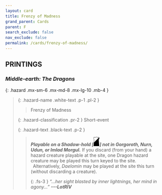 ```yaml
---
layout: card
title: Frenzy of Madness
grand_parent: Cards
parent: F
search_exclude: false
nav_exclude: false
permalink: /cards/frenzy-of-madness/
---
```


## PRINTINGS


### _Middle-earth: The Dragons_

{: .hazard .mx-sm-6 .mx-md-8 .mx-lg-10 .mb-4 }
> {: .hazard-name .white-text .p-1 .pl-2 }
> > <div class="hazard-mp"></div>
> > <div class="card-name">Frenzy of Madness</div>
>
> {: .hazard-classification .pr-2 }
> Short-event
>
> {: .hazard-text .black-text .p-2 }
> > ***Playable on a Shadow-hold \[![](/assets/images/shadow-hold.svg)] not in Gorgoroth, Nurn, Udun, or Imlad Morgul.*** If you discard (from your hand) a hazard creature playable at the site, one Dragon hazard creature may be played this turn keyed to the site. <br>&ensp;Alternatively, _Daelomin_ may be played at the site this turn (without discarding a creature). 
> > 
> > {: .fs-3 } 
> > _“...her sight blasted by inner lightnings, her mind in agony...”_ ***---&#65279;LotRIV*** 
>
